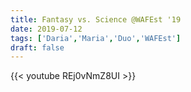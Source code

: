 ```yaml
---
title: Fantasy vs. Science @WAFEst '19
date: 2019-07-12
tags: ['Daria','Maria','Duo','WAFEst']
draft: false
---
```

{{< youtube REj0vNmZ8UI >}}
